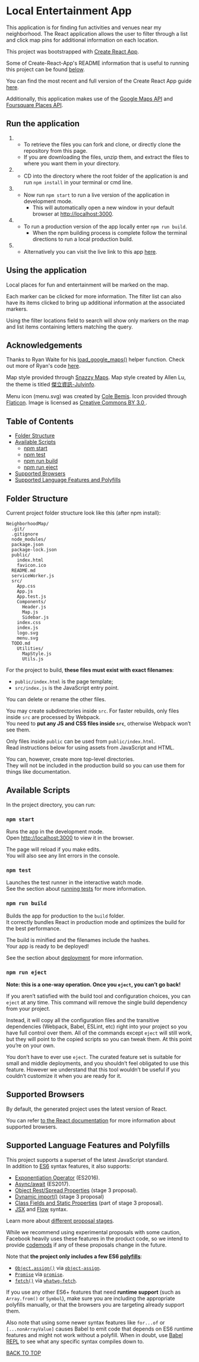 # Local Entertainment App

This application is for finding fun activities and venues near my neighborhood. The React application allows the user to filter through a list and click map pins for additional information on each location.

This project was bootstrapped with [Create React App](https://github.com/facebookincubator/create-react-app).

Some of Create-React-App's README information that is useful to running this project can be found [below](#table-of-contents).

You can find the most recent and full version of the Create React App guide [here](https://facebook.github.io/create-react-app/docs/getting-started).

Additionally, this application makes use of the [Google Maps API](https://developers.google.com/maps/documentation/javascript/tutorial) and [Foursquare Places API](https://developer.foursquare.com/places-api).


## Run the application
1)
    * To retrieve the files you can fork and clone, or directly clone the repository from this page.
    * If you are downloading the files, unzip them, and extract the files to where you want them in your directory.
2)
    * CD into the directory where the root folder of the application is and run ```npm install``` in your terminal or cmd line.
3)
    * Now run ```npm start``` to run a live version of the application in development mode.
      * This will automatically open a new window in your default browser at [http://localhost:3000](http://localhost:3000).
4)
    * To run a production version of the app locally enter ```npm run build```.
      * When the npm building process is complete follow the terminal directions to run a local production build.
5)
    * Alternatively you can visit the live link to this app [here](https://lucid-morse-acb665.netlify.com/).


## Using the application
Local places for fun and entertainment will be marked on the map.

Each marker can be clicked for more information. The filter list can also have its items clicked to bring up additional information at the associated markers.

Using the filter locations field to search will show only markers on the map and list items containing letters matching the query.

## Acknowledgements
Thanks to Ryan Waite for his [load_google_maps()](https://github.com/ryanwaite28/script-store/blob/master/js/react_resolve_google_maps.js)  helper function. Check out more of Ryan's code [here](https://github.com/ryanwaite28).

 Map style provided through [Snazzy Maps](https://snazzymaps.com/). Map style created by Allen Lu, the theme is titled [傑立資訊-Julyinfo](https://snazzymaps.com/style/128056/%E5%82%91%E7%AB%8B%E8%B3%87%E8%A8%8A-julyinfo).

Menu icon (menu.svg) was created by [Cole Bemis](https://www.flaticon.com/authors/cole-bemis). Icon provided through [Flaticon](https://www.flaticon.com/).
Image is licensed as [Creative Commons BY 3.0 ](http://creativecommons.org/licenses/by/3.0/).

## Table of Contents
- [Folder Structure](#folder-structure)
- [Available Scripts](#available-scripts)
  - [npm start](#npm-start)
  - [npm test](#npm-test)
  - [npm run build](#npm-run-build)
  - [npm run eject](#npm-run-eject)
- [Supported Browsers](#supported-browsers)
- [Supported Language Features and Polyfills](#supported-language-features-and-polyfills)

## Folder Structure

Current project folder structure look like this (after npm install):

```
NeighborhoodMap/
  .git/
  .gitignore
  node_modules/
  package.json
  package-lock.json
  public/
    index.html
    favicon.ico
  README.md
  serviceWorker.js
  src/
    App.css
    App.js
    App.test.js
    Components/
      Header.js
      Map.js
      Sidebar.js
    index.css
    index.js
    logo.svg
    menu.svg
  TODO.md
    Utilities/
      MapStyle.js
      Utils.js
```

For the project to build, **these files must exist with exact filenames**:

- `public/index.html` is the page template;
- `src/index.js` is the JavaScript entry point.

You can delete or rename the other files.

You may create subdirectories inside `src`. For faster rebuilds, only files inside `src` are processed by Webpack.<br>
You need to **put any JS and CSS files inside `src`**, otherwise Webpack won’t see them.

Only files inside `public` can be used from `public/index.html`.<br>
Read instructions below for using assets from JavaScript and HTML.

You can, however, create more top-level directories.<br>
They will not be included in the production build so you can use them for things like documentation.

## Available Scripts

In the project directory, you can run:

### `npm start`

Runs the app in the development mode.<br>
Open [http://localhost:3000](http://localhost:3000) to view it in the browser.

The page will reload if you make edits.<br>
You will also see any lint errors in the console.

### `npm test`

Launches the test runner in the interactive watch mode.<br>
See the section about [running tests](#running-tests) for more information.

### `npm run build`

Builds the app for production to the `build` folder.<br>
It correctly bundles React in production mode and optimizes the build for the best performance.

The build is minified and the filenames include the hashes.<br>
Your app is ready to be deployed!

See the section about [deployment](#deployment) for more information.

### `npm run eject`

**Note: this is a one-way operation. Once you `eject`, you can’t go back!**

If you aren’t satisfied with the build tool and configuration choices, you can `eject` at any time. This command will remove the single build dependency from your project.

Instead, it will copy all the configuration files and the transitive dependencies (Webpack, Babel, ESLint, etc) right into your project so you have full control over them. All of the commands except `eject` will still work, but they will point to the copied scripts so you can tweak them. At this point you’re on your own.

You don’t have to ever use `eject`. The curated feature set is suitable for small and middle deployments, and you shouldn’t feel obligated to use this feature. However we understand that this tool wouldn’t be useful if you couldn’t customize it when you are ready for it.

## Supported Browsers

By default, the generated project uses the latest version of React.

You can refer [to the React documentation](https://reactjs.org/docs/react-dom.html#browser-support) for more information about supported browsers.

## Supported Language Features and Polyfills

This project supports a superset of the latest JavaScript standard.<br>
In addition to [ES6](https://github.com/lukehoban/es6features) syntax features, it also supports:

* [Exponentiation Operator](https://github.com/rwaldron/exponentiation-operator) (ES2016).
* [Async/await](https://github.com/tc39/ecmascript-asyncawait) (ES2017).
* [Object Rest/Spread Properties](https://github.com/sebmarkbage/ecmascript-rest-spread) (stage 3 proposal).
* [Dynamic import()](https://github.com/tc39/proposal-dynamic-import) (stage 3 proposal)
* [Class Fields and Static Properties](https://github.com/tc39/proposal-class-public-fields) (part of stage 3 proposal).
* [JSX](https://facebook.github.io/react/docs/introducing-jsx.html) and [Flow](https://flowtype.org/) syntax.

Learn more about [different proposal stages](https://babeljs.io/docs/plugins/#presets-stage-x-experimental-presets-).

While we recommend using experimental proposals with some caution, Facebook heavily uses these features in the product code, so we intend to provide [codemods](https://medium.com/@cpojer/effective-javascript-codemods-5a6686bb46fb) if any of these proposals change in the future.

Note that **the project only includes a few ES6 [polyfills](https://en.wikipedia.org/wiki/Polyfill)**:

* [`Object.assign()`](https://developer.mozilla.org/en/docs/Web/JavaScript/Reference/Global_Objects/Object/assign) via [`object-assign`](https://github.com/sindresorhus/object-assign).
* [`Promise`](https://developer.mozilla.org/en-US/docs/Web/JavaScript/Reference/Global_Objects/Promise) via [`promise`](https://github.com/then/promise).
* [`fetch()`](https://developer.mozilla.org/en/docs/Web/API/Fetch_API) via [`whatwg-fetch`](https://github.com/github/fetch).

If you use any other ES6+ features that need **runtime support** (such as `Array.from()` or `Symbol`), make sure you are including the appropriate polyfills manually, or that the browsers you are targeting already support them.

Also note that using some newer syntax features like `for...of` or `[...nonArrayValue]` causes Babel to emit code that depends on ES6 runtime features and might not work without a polyfill. When in doubt, use [Babel REPL](https://babeljs.io/repl/) to see what any specific syntax compiles down to.

[BACK TO TOP](#local-entertainment-app)